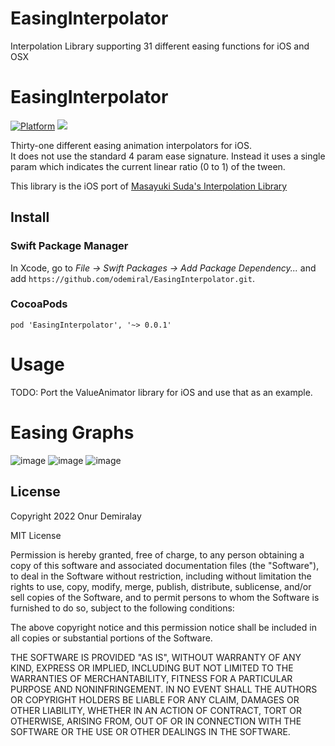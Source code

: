# EasingInterpolator
Interpolation Library supporting 31 different easing functions for iOS and OSX
# EasingInterpolator
[![Platform](https://img.shields.io/badge/platform-ios-green.svg)](https://developer.apple.com/ios/)
<img src="https://img.shields.io/badge/license-MIT-green.svg?style=flat">

Thirty-one different easing animation interpolators for iOS.<br>
It does not use the standard 4 param ease signature. Instead it uses a single param which indicates the current linear ratio (0 to 1) of the tween. 

This library is the iOS port of [Masayuki Suda's Interpolation Library](https://github.com/MasayukiSuda/EasingInterpolator)

## Install

### Swift Package Manager

In Xcode, go to *File → Swift Packages → Add Package Dependency...* and add `https://github.com/odemiral/EasingInterpolator.git`.

### CocoaPods

```
pod 'EasingInterpolator', '~> 0.0.1'
```



# Usage
TODO: Port the ValueAnimator library for iOS and use that as an example.

# Easing Graphs
![image](https://user-images.githubusercontent.com/2719770/163296933-13d9b4ae-1ca9-4854-8793-8795dce80043.png)
![image](https://user-images.githubusercontent.com/2719770/163297002-55bdaba1-f071-4a2f-a059-94b4b55d0963.png)
![image](https://user-images.githubusercontent.com/2719770/163297029-6fe21cf5-2e3d-4d2c-87a3-917d22684ebb.png)

## License

Copyright 2022 Onur Demiralay

MIT License

Permission is hereby granted, free of charge, to any person obtaining a copy of this software and associated documentation files (the "Software"), to deal in the Software without restriction, including without limitation the rights to use, copy, modify, merge, publish, distribute, sublicense, and/or sell copies of the Software, and to permit persons to whom the Software is furnished to do so, subject to the following conditions:

The above copyright notice and this permission notice shall be included in all copies or substantial portions of the Software.

THE SOFTWARE IS PROVIDED "AS IS", WITHOUT WARRANTY OF ANY KIND, EXPRESS OR IMPLIED, INCLUDING BUT NOT LIMITED TO THE WARRANTIES OF MERCHANTABILITY, FITNESS FOR A PARTICULAR PURPOSE AND NONINFRINGEMENT. IN NO EVENT SHALL THE AUTHORS OR COPYRIGHT HOLDERS BE LIABLE FOR ANY CLAIM, DAMAGES OR OTHER LIABILITY, WHETHER IN AN ACTION OF CONTRACT, TORT OR OTHERWISE, ARISING FROM, OUT OF OR IN CONNECTION WITH THE SOFTWARE OR THE USE OR OTHER DEALINGS IN THE SOFTWARE.


